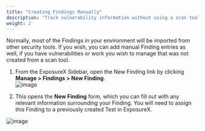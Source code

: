 ```yaml
---
title: "Creating Findings Manually"
description: "Track vulnerability information without using a scan tool"
weight: 2
---
```


Normally, most of the Findings in your environment will be imported from other security tools. If you wish, you can add manual Finding entries as well, if you have vulnerabilities or work you wish to manage that was not created from a scan tool.

1. From the ExposureX Sidebar, open the New Finding link by clicking **Manage \> Findings \> New Finding**.  
​
![image](images/Creating_Findings_Manually.png)
  
2. This opens the **New Finding** form, which you can fill out with any relevant information surrounding your Finding. You will need to assign this Finding to a previously created Test in ExposureX.

![image](images/Creating_Findings_Manually_2.png)

